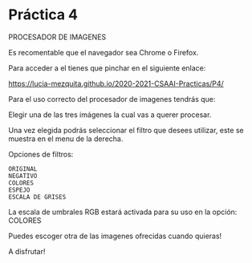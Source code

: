  # Práctica 4

PROCESADOR DE IMAGENES

Es recomentable que el navegador sea Chrome o Firefox.

Para acceder a el tienes que pinchar en el siguiente enlace:

https://lucia-mezquita.github.io/2020-2021-CSAAI-Practicas/P4/

Para el uso correcto del procesador de imagenes tendrás que:

Elegir una de las tres imágenes la cual vas a querer procesar.

Una vez elegida podrás seleccionar el filtro que desees utilizar, este se muestra en el menu de la derecha.


Opciones de filtros:

    ORIGINAL 
    NEGATIVO
    COLORES
    ESPEJO
    ESCALA DE GRISES

La escala de umbrales RGB estará activada para su uso en la opción: COLORES


Puedes escoger otra de las imagenes ofrecidas cuando quieras!

A disfrutar!





